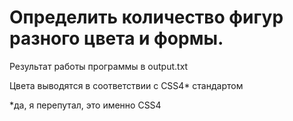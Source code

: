# Определить количество фигур разного цвета и формы.

Результат работы программы в output.txt

Цвета выводятся в соответствии с CSS4* стандартом

*да, я перепутал, это именно CSS4
